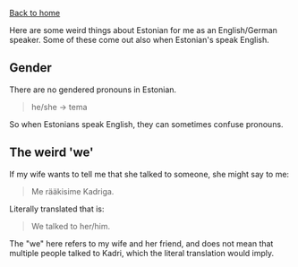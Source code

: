 [Back to home](index.html)

Here are some weird things about Estonian for me as an English/German speaker. Some of these come out also when Estonian's speak English. 

## Gender

There are no gendered pronouns in Estonian. 

> he/she -> tema

So when Estonians speak English, they can sometimes confuse pronouns.

## The weird 'we'

If my wife wants to tell me that she talked to someone, she might say to me:

> Me rääkisime Kadriga. 

Literally translated that is:

> We talked to her/him.

The "we" here refers to my wife and her friend, and does not mean that multiple people talked to Kadri, which the literal translation would imply. 
